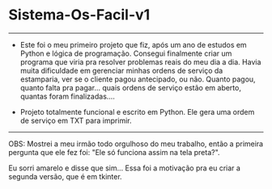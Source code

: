 # Sistema-Os-Facil-v1
***

- Este foi o meu primeiro projeto que fiz, após um ano
de estudos em Python e lógica de programação. Consegui
finalmente criar um programa que viria pra resolver
problemas reais do meu dia a dia. Havia muita dificuldade
em gerenciar minhas ordens de serviço da estamparia, ver
se o cliente pagou antecipado, ou não. Quanto pagou, quanto falta
pra pagar... quais ordens de serviço estão em aberto, quantas foram
finalizadas....

- Projeto totalmente funcional e escrito em Python. Ele gera
uma ordem de serviço em TXT para imprimir.

***
OBS: Mostrei a meu irmão todo orgulhoso do meu trabalho, então
a primeira pergunta que ele fez foi: "Ele só funciona assim na tela preta?".

Eu sorri amarelo e disse que sim... Essa foi a motivação pra eu criar a segunda
versão, que é em tkinter.
